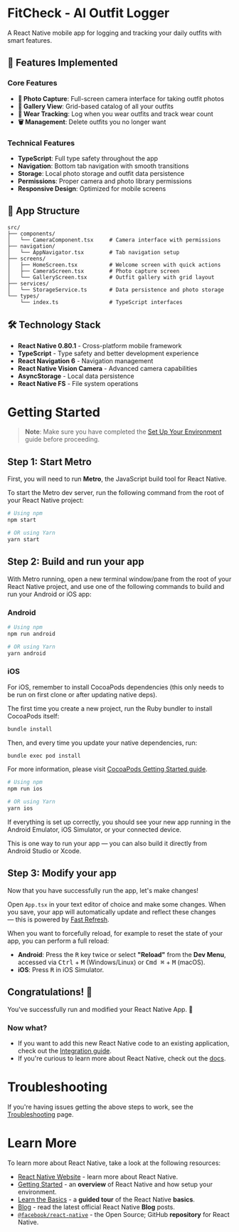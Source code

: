 # FitCheck - AI Outfit Logger

A React Native mobile app for logging and tracking your daily outfits with smart features.

## 🚀 Features Implemented

### Core Features
- **📸 Photo Capture**: Full-screen camera interface for taking outfit photos
- **📱 Gallery View**: Grid-based catalog of all your outfits
- **👔 Wear Tracking**: Log when you wear outfits and track wear count
- **🗑️ Management**: Delete outfits you no longer want

### Technical Features
- **TypeScript**: Full type safety throughout the app
- **Navigation**: Bottom tab navigation with smooth transitions
- **Storage**: Local photo storage and outfit data persistence
- **Permissions**: Proper camera and photo library permissions
- **Responsive Design**: Optimized for mobile screens

## 📱 App Structure

```
src/
├── components/
│   └── CameraComponent.tsx     # Camera interface with permissions
├── navigation/
│   └── AppNavigator.tsx        # Tab navigation setup
├── screens/
│   ├── HomeScreen.tsx          # Welcome screen with quick actions
│   ├── CameraScreen.tsx        # Photo capture screen
│   └── GalleryScreen.tsx       # Outfit gallery with grid layout
├── services/
│   └── StorageService.ts       # Data persistence and photo storage
└── types/
    └── index.ts                # TypeScript interfaces
```

## 🛠️ Technology Stack

- **React Native 0.80.1** - Cross-platform mobile framework
- **TypeScript** - Type safety and better development experience
- **React Navigation 6** - Navigation management
- **React Native Vision Camera** - Advanced camera capabilities
- **AsyncStorage** - Local data persistence
- **React Native FS** - File system operations

# Getting Started

> **Note**: Make sure you have completed the [Set Up Your Environment](https://reactnative.dev/docs/set-up-your-environment) guide before proceeding.

## Step 1: Start Metro

First, you will need to run **Metro**, the JavaScript build tool for React Native.

To start the Metro dev server, run the following command from the root of your React Native project:

```sh
# Using npm
npm start

# OR using Yarn
yarn start
```

## Step 2: Build and run your app

With Metro running, open a new terminal window/pane from the root of your React Native project, and use one of the following commands to build and run your Android or iOS app:

### Android

```sh
# Using npm
npm run android

# OR using Yarn
yarn android
```

### iOS

For iOS, remember to install CocoaPods dependencies (this only needs to be run on first clone or after updating native deps).

The first time you create a new project, run the Ruby bundler to install CocoaPods itself:

```sh
bundle install
```

Then, and every time you update your native dependencies, run:

```sh
bundle exec pod install
```

For more information, please visit [CocoaPods Getting Started guide](https://guides.cocoapods.org/using/getting-started.html).

```sh
# Using npm
npm run ios

# OR using Yarn
yarn ios
```

If everything is set up correctly, you should see your new app running in the Android Emulator, iOS Simulator, or your connected device.

This is one way to run your app — you can also build it directly from Android Studio or Xcode.

## Step 3: Modify your app

Now that you have successfully run the app, let's make changes!

Open `App.tsx` in your text editor of choice and make some changes. When you save, your app will automatically update and reflect these changes — this is powered by [Fast Refresh](https://reactnative.dev/docs/fast-refresh).

When you want to forcefully reload, for example to reset the state of your app, you can perform a full reload:

- **Android**: Press the <kbd>R</kbd> key twice or select **"Reload"** from the **Dev Menu**, accessed via <kbd>Ctrl</kbd> + <kbd>M</kbd> (Windows/Linux) or <kbd>Cmd ⌘</kbd> + <kbd>M</kbd> (macOS).
- **iOS**: Press <kbd>R</kbd> in iOS Simulator.

## Congratulations! :tada:

You've successfully run and modified your React Native App. :partying_face:

### Now what?

- If you want to add this new React Native code to an existing application, check out the [Integration guide](https://reactnative.dev/docs/integration-with-existing-apps).
- If you're curious to learn more about React Native, check out the [docs](https://reactnative.dev/docs/getting-started).

# Troubleshooting

If you're having issues getting the above steps to work, see the [Troubleshooting](https://reactnative.dev/docs/troubleshooting) page.

# Learn More

To learn more about React Native, take a look at the following resources:

- [React Native Website](https://reactnative.dev) - learn more about React Native.
- [Getting Started](https://reactnative.dev/docs/environment-setup) - an **overview** of React Native and how setup your environment.
- [Learn the Basics](https://reactnative.dev/docs/getting-started) - a **guided tour** of the React Native **basics**.
- [Blog](https://reactnative.dev/blog) - read the latest official React Native **Blog** posts.
- [`@facebook/react-native`](https://github.com/facebook/react-native) - the Open Source; GitHub **repository** for React Native.
